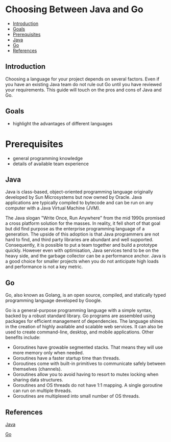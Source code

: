 # Choosing Between Java and Go
* [Introduction](#introduction)
* [Goals](#goals)
* [Prerequisites](#prerequisites)
* [Java](#java)
* [Go](#go)
* [References](#references)


## Introduction
Choosing a language for your project depends on several factors. Even if you have an existing Java team do not rule out Go until you have reviewed your requirements. This guide will touch on the pros and cons of Java and Go.


## Goals
* highlight the advantages of different languages


# Prerequisites
* general programming knowledge
* details of available team experience


## Java
Java is class-based, object-oriented programming language originally developed by Sun Microsystems but now owned by Oracle. Java applications are typically compiled to bytecode and can be run on any computer with a Java Virtual Machine (JVM).

The Java slogan "Write Once, Run Anywhere" from the mid 1990s promised a cross platform solution for the masses. In reality, it fell short of that goal but did find purpose as the enterprise programming language of a generation. The upside of this adoption is that Java programmers are not hard to find, and third party libraries are abundant and well supported. Consequently, it is possible to put a team together and build a prototype quickly. However even with optimisation, Java services tend to be on the heavy side, and the garbage collector can be a performance anchor. Java is a good choice for smaller projects when you do not anticipate high loads and performance is not a key metric. 


## Go
Go, also known as Golang, is an open source, compiled, and statically typed programming language developed by Google. 

Go is a general-purpose programming language with a simple syntax, backed by a robust standard library. Go programs are assembled using packages for efficient management of dependencies. The language shines in the creation of highly available and scalable web services. It can also be used to create command-line, desktop, and mobile applications. Other benefits include:

* Goroutines have growable segmented stacks. That means they will use more memory only when needed.
* Goroutines have a faster startup time than threads.
* Goroutines come with built-in primitives to communicate safely between themselves (channels).
* Goroutines allow you to avoid having to resort to mutex locking when sharing data structures.
* Goroutines and OS threads do not have 1:1 mapping. A single goroutine can run on multiple threads.
* Goroutines are multiplexed into small number of OS threads.


## References
[Java](https://www.java.com/en/)

[Go](https://golang.org)
